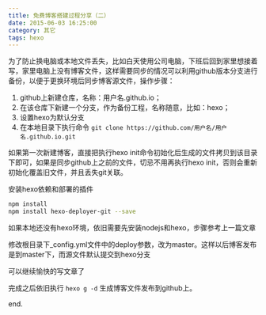 ```yaml
---
title: 免费博客搭建过程分享（二）
date: 2015-06-03 16:25:00
category: 其它
tags: hexo
---
```

为了防止换电脑或本地文件丢失，比如白天使用公司电脑，下班后回到家里想接着写，家里电脑上没有博客文件，这样需要同步的情况可以利用github版本分支进行备份，以便于更换环境后同步博客源文件，操作步骤：

1. github上新建仓库，名称：用户名.github.io；
2. 在该仓库下新建一个分支，作为备份工程，名称随意，比如：hexo；
3. 设置hexo为默认分支
4. 在本地目录下执行命令 `git clone https://github.com/用户名/用户名.github.io.git`

<!-- more -->

如果第一次新建博客，直接把执行hexo init命令初始化后生成的文件拷贝到该目录下即可，如果是同步github上之前的文件，切忌不用再执行hexo init，否则会重新初始化覆盖旧文件，并且丢失git关联。

安装hexo依赖和部署的插件

``` bash
npm install
npm install hexo-deployer-git --save
```

如果本地还没有hexo环境，依旧需要先安装nodejs和hexo，步骤参考上一篇文章

修改根目录下_config.yml文件中的deploy参数，改为master。这样以后博客发布是到master下，而源文件默认提交到hexo分支

可以继续愉快的写文章了

完成之后依旧执行 `hexo g -d` 生成博客文件发布到github上。

end.